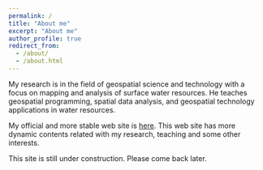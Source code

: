```yaml
---
permalink: /
title: "About me"
excerpt: "About me"
author_profile: true
redirect_from: 
  - /about/
  - /about.html
---
```


My research is in the field of geospatial science and technology with a focus on mapping and analysis of surface water resources. He teaches geospatial programming, spatial data analysis, and geospatial technology applications in water resources. 

My official and more stable web site is <a href="https://geog.ku.edu/xingong-li">here</a>. This web site has more dynamic contents related with my research, teaching and some other interests.

This site is still under construction. Please come back later.
